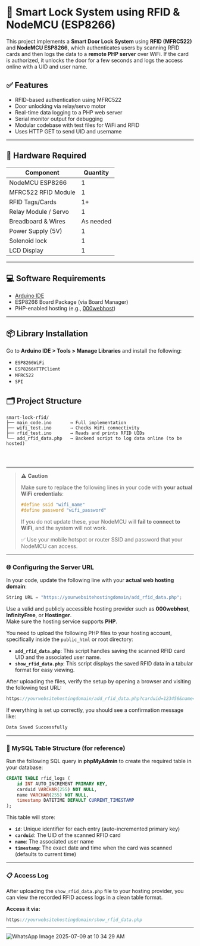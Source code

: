 # 🔐 Smart Lock System using RFID & NodeMCU (ESP8266)

This project implements a **Smart Door Lock System** using **RFID (MFRC522)** and **NodeMCU ESP8266**, which authenticates users by scanning RFID cards and then logs the data to a **remote PHP server** over WiFi. If the card is authorized, it unlocks the door for a few seconds and logs the access online with a UID and user name.


## ✅ Features

- RFID-based authentication using MFRC522
- Door unlocking via relay/servo motor
- Real-time data logging to a PHP web server
- Serial monitor output for debugging
- Modular codebase with test files for WiFi and RFID
- Uses HTTP GET to send UID and username

---

## 🔧 Hardware Required

| Component             | Quantity |
|----------------------|----------|
| NodeMCU ESP8266      | 1        |
| MFRC522 RFID Module  | 1        |
| RFID Tags/Cards      | 1+       |
| Relay Module / Servo | 1        |
| Breadboard & Wires   | As needed |
| Power Supply (5V)    | 1        |
| Solenoid lock        | 1        |
| LCD Display          | 1        |

---

## 💻 Software Requirements

- [Arduino IDE](https://www.arduino.cc/en/software)
- ESP8266 Board Package (via Board Manager)
- PHP-enabled hosting (e.g., [000webhost](https://www.000webhost.com/))

---

## 📦 Library Installation

Go to **Arduino IDE > Tools > Manage Libraries** and install the following:

- `ESP8266WiFi`
- `ESP8266HTTPClient`
- `MFRC522`
- `SPI`



## 🗂️ Project Structure

```plaintext
smart-lock-rfid/
├── main_code.ino       → Full implementation
├── wifi_test.ino       → Checks WiFi connectivity
├── rfid_test.ino       → Reads and prints RFID UIDs
└── add_rfid_data.php   → Backend script to log data online (to be hosted)




```

---

> ⚠️ **Caution**
>
> Make sure to replace the following lines in your code with **your actual WiFi credentials**:
>
> ```cpp
> #define ssid "wifi_name"
> #define password "wifi_password"
> ```
>
> If you do not update these, your NodeMCU will **fail to connect to WiFi**, and the system will not work.
>
> ✅ Use your mobile hotspot or router SSID and password that your NodeMCU can access.


---

### 🌐 Configuring the Server URL

In your code, update the following line with your **actual web hosting domain**:

```cpp
String URL = "https://yourwebsitehostingdomain/add_rfid_data.php";
```

Use a valid and publicly accessible hosting provider such as **000webhost**, **InfinityFree**, or **Hostinger**.  
Make sure the hosting service supports **PHP**.

You need to upload the following PHP files to your hosting account, specifically inside the `public_html` or root directory:

- **`add_rfid_data.php`**: This script handles saving the scanned RFID card UID and the associated user name.
- **`show_rfid_data.php`**: This script displays the saved RFID data in a tabular format for easy viewing.

After uploading the files, verify the setup by opening a browser and visiting the following test URL:

```cpp
https://yourwebsitehostingdomain/add_rfid_data.php?carduid=123456&name=Test
```

If everything is set up correctly, you should see a confirmation message like:

```cpp
Data Saved Successfully
```

---

### 📌 MySQL Table Structure (for reference)

Run the following SQL query in **phpMyAdmin** to create the required table in your database:

```sql
CREATE TABLE rfid_logs (
    id INT AUTO_INCREMENT PRIMARY KEY,
    carduid VARCHAR(255) NOT NULL,
    name VARCHAR(255) NOT NULL,
    timestamp DATETIME DEFAULT CURRENT_TIMESTAMP
);
```

This table will store:

- **`id`**: Unique identifier for each entry (auto-incremented primary key)
- **`carduid`**: The UID of the scanned RFID card
- **`name`**: The associated user name
- **`timestamp`**: The exact date and time when the card was scanned (defaults to current time)


---

### 📋 Access Log

After uploading the `show_rfid_data.php` file to your hosting provider, you can view the recorded RFID access logs in a clean table format.

**Access it via:**

```cpp
https://yourwebsitehostingdomain/show_rfid_data.php
```
---

![WhatsApp Image 2025-07-09 at 10 34 29 AM](https://github.com/user-attachments/assets/50c4ad52-1416-4aac-ac58-9b0263e654d5)



